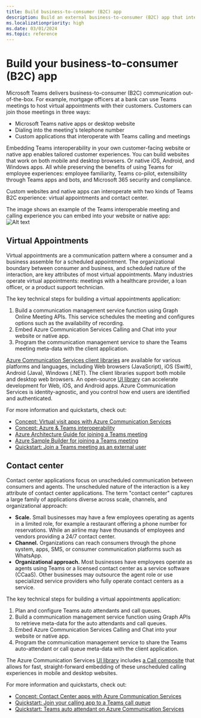 ```yaml
---
title: Build business-to-consumer (B2C) app
description: Build an external business-to-consumer (B2C) app that interoperates with Teams.
ms.localizationpriority: high
ms.date: 03/01/2024
ms.topic: reference
---
```


# Build your business-to-consumer (B2C) app

Microsoft Teams delivers business-to-consumer (B2C) communication out-of-the-box. For example, mortgage officers at a bank can use Teams meetings to host virtual appointments with their customers. Customers can join those meetings in three ways:

- Microsoft Teams native apps or desktop website
- Dialing into the meeting's telephone number
- Custom applications that interoperate with Teams calling and meetings

Embedding Teams interoperability in your own customer-facing website or native app enables tailored customer experiences. You can build websites that work on both mobile and desktop browsers. Or native iOS, Android, and Windows apps. All while preserving the benefits of using Teams for employee experiences: employee familiarity, Teams co-pilot, extensibility through Teams apps and bots, and Microsoft 365 security and compliance.

Custom websites and native apps can interoperate with two kinds of Teams B2C experience: virtual appointments and contact center.

The image shows an example of the Teams interoperable meeting and calling experience you can embed into your website or native app:
![Alt text](https://azure.github.io/communication-ui-library/images/call-with-chat-composite-hero.png "Screenshot of the meeting and calling experiences you can embed in your own app or website")


## Virtual Appointments

Virtual appointments are a communication pattern where a consumer and a business assemble for a scheduled appointment. The organizational boundary between consumer and business, and scheduled nature of the interaction, are key attributes of most virtual appointments. Many industries operate virtual appointments: meetings with a healthcare provider, a loan officer, or a product support technician.

The key technical steps for building a virtual appointments application:

1. Build a communication management service function using Graph Online Meeting APIs. This service schedules the meeting and configures options such as the availability of recording.
2. Embed Azure Communication Services Calling and Chat into your website or native app.
3. Program the communication management service to share the Teams meeting meta-data with the client application.

[Azure Communication Services client libraries](../../../azure/communication-services/concepts/sdk-options) are available for various platforms and languages, including Web browsers (JavaScript), iOS (Swift), Android (Java), Windows (.NET). The client libraries support both mobile and desktop web browsers. An open-source [UI library](../../../azure/communication-services/concepts/ui-library/ui-library-overview) can accelerate development for Web, iOS, and Android apps. Azure Communication Services is identity-agnostic, and you control how end users are identified and authenticated.

For more information and quickstarts, check out:

- [Concept: Virtual visit apps with Azure Communication Services](https://learn.microsoft.com/azure/communication-services/tutorials/virtual-visits)
- [Concept: Azure & Teams interoperability](https://learn.microsoft.com/azure/communication-services/concepts/interop/guest/overview)
- [Azure Architecture Guide for joining a Teams meeting](https://learn.microsoft.com/azure/architecture/guide/mobile/azure-communication-services-architecture#microsoft-365-and-teams)
- [Azure Sample Builder for joining a Teams meeting](https://aka.ms/acs-sample-builder)
- [Quickstart: Join a Teams meeting as an external user](https://learn.microsoft.com/azure/communication-services/quickstarts/voice-video-calling/get-started-teams-interop?pivots=platform-android)

## Contact center

Contact center applications focus on unscheduled communication between consumers and agents. The unscheduled nature of the interaction is a key attribute of contact center applications. The term "contact center" captures a large family of applications diverse across scale, channels, and organizational approach:

- **Scale.** Small businesses may have a few employees operating as agents in a limited role, for example a restaurant offering a phone number for reservations. While an airline may have thousands of employees and vendors providing a 24/7 contact center.
- **Channel.** Organizations can reach consumers through the phone system, apps, SMS, or consumer communication platforms such as WhatsApp.
- **Organizational approach.** Most businesses have employees operate as agents using Teams or a licensed contact center as a service software (CCaaS). Other businesses may outsource the agent role or use specialized service providers who fully operate contact centers as a service.

The key technical steps for building a virtual appointments application:

1. Plan and configure Teams auto attendants and call queues.
2. Build a communication management service function using Graph APIs to retrieve meta-data for the auto attendants and call queues.
3. Embed Azure Communication Services Calling and Chat into your website or native app.
4. Program the communication management service to share the Teams auto-attendant or call queue meta-data with the client application.

The Azure Communication Services [UI library](https://learn.microsoft.com/azure/communication-services/concepts/ui-library/ui-library-overview) includes [a Call composite](https://azure.github.io/communication-ui-library/?path=/docs/composites-call-basicexample--basic-example) that allows for fast, straight-forward embedding of these unscheduled calling experiences in mobile and desktop websites.

For more information and quickstarts, check out:

- [Concept: Contact Center apps with Azure Communication Services](https://learn.microsoft.com/azure/communication-services/tutorials/contact-center)
- [Quickstart: Join your calling app to a Teams call queue](https://learn.microsoft.com/azure/communication-services/quickstarts/voice-video-calling/get-started-teams-call-queue)
- [Quickstart: Teams auto attendant on Azure Communication Services](https://learn.microsoft.com/azure/communication-services/quickstarts/voice-video-calling/get-started-teams-auto-attendant)
